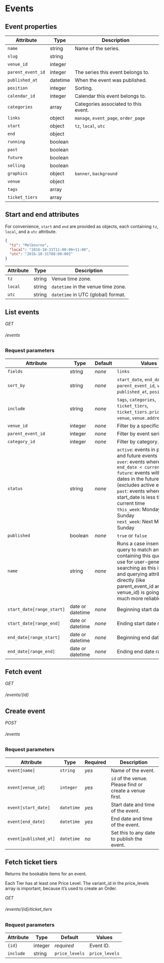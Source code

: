 # Events

## Event properties

Attribute                      | Type     | Description
------------------------------ | -------- | -----------
`name`                         | string   | Name of the series.
`slug`                         | string   |
`venue_id`                     | integer  |
`parent_event_id`              | integer  | The series this event belongs to.
`published_at`                 | datetime | When the event was published.
`position`                     | integer  | Sorting.
`calendar_id`                  | integer  | Calendar this event belongs to.
`categories`                   | array    | Categories associated to this event.
`links`                        | object   | `manage`, `event_page`, `order_page`
`start`                        | object   | `tz`, `local`, `utc`
`end`                          | object   |
`running`                      | boolean  |
`past`                         | boolean  |
`future`                       | boolean  |
`selling`                      | boolean  |
`graphics`                     | object   | `banner`, `background`
`venue`                        | object   |
`tags`                         | array    |
`ticket_tiers`                 | array    |


## Start and end attributes
For convenience, `start` and `end` are provided as objects, each containing `tz`, `local`, and a `utc` attribute.

```json
{
  "tz": "Melbourne",
  "local": "2016-10-31T11:00:00+11:00",
  "utc": "2016-10-31T00:00:00Z"
}
```

Attribute                      | Type     | Description
------------------------------ | -------- | -----------
`tz`                           | string   | Venue time zone.
`local`                        | string   | `datetime` in the venue time zone.
`utc`                          | string   | `datetime` in UTC (global) format.


## List events

<div class="api-endpoint">
	<div class="endpoint-data">
		<i class="label label-get">GET</i>
		<h6>/events</h6>
	</div>
</div>

### Request parameters

Attribute                      | Type     | Default   | Values
------------------------------ | -------- | --------- | ----------
`fields`                       | string   | *none*    | `links`
`sort_by`                      | string   | *none*    | `start_date`, `end_date`, `name`, `parent_event_id`, `venue_id`, `published_at`, `position`
`include`                      | string   | *none*    | `tags`, `categories`, `ticket_tiers`, `ticket_tiers.price_levels`, `venue`, `venue.address`
`venue_id`                     | integer  | *none*    | Filter by a specific venue.
`parent_event_id`              | integer  | *none*    | Filter by event series.
`category_id`                  | integer  | *none*    | Filter by category.
`status`                       | string   | *none*    | `active`: events in progress and future events<br>`over`: events where `end_date < current time`<br>`future`: events with start dates in the future (excludes active events)<br>`past`: events where start_date is less than current time<br>`this_week`: Monday-Sunday<br>`next_week`: Next Monday-Sunday
`published`                    | boolean  | *none*    | `true` or `false`
`name`                         | string   | *none*    | Runs a case insensitive query to match any events containing this query. Only use for user-generated searching as this is slower, and querying attributes directly (like parent_event_id and venue_id) is going to be much more reliable.
`start_date[range_start]`      | date or datetime | *none* | Beginning start date range.
`start_date[range_end]`        | date or datetime | *none* | Ending start date range.
`end_date[range_start]`        | date or datetime | *none* | Beginning end date range.
`end_date[range_end]`          | date or datetime | *none* | Ending end date range.

## Fetch event

<div class="api-endpoint">
	<div class="endpoint-data">
		<i class="label label-get">GET</i>
		<h6>/events/{id}</h6>
	</div>
</div>

## Create event

<div class="api-endpoint">
	<div class="endpoint-data">
		<i class="label label-post">POST</i>
		<h6>/events</h6>
	</div>
</div>

### Request parameters

Attribute                      | Type     | Required   | Description
------------------------------ | -------- | --------- | ----------
`event[name]`                  | `string`   | *yes*    | Name of the event.
`event[venue_id]`              | `integer`   | *yes*    | `id` of the venue. Please find or create a venue first.
`event[start_date]`            | `datetime`   | *yes*    | Start date and time of the event.
`event[end_date]`              | `datetime`  | *yes*    | End date and time of the event.
`event[published_at]`          | `datetime`  | *no*    | Set this to any date to publish the event.


## Fetch ticket tiers
Returns the bookable items for an event.

Each Tier has at least one Price Level. The variant_id in the price_levels array is important, because it’s used to create an Order.

<div class="api-endpoint">
	<div class="endpoint-data">
		<i class="label label-get">GET</i>
		<h6>/events/{id}/ticket_tiers</h6>
	</div>
</div>

### Request parameters

Attribute                      | Type     | Default           | Values
------------------------------ | -------- | ----------------- | ----------
`{id}`                         | integer  | *required*        | Event ID.
`include`                      | string   | `price_levels`    | `price_levels`

